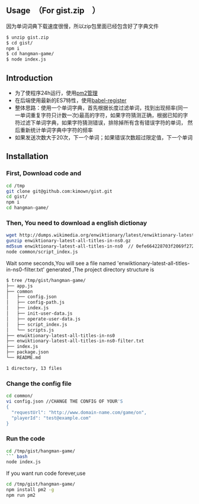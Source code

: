 
## Usage　（For gist.zip　）
因为单词词典下载速度很慢，所以zip包里面已经包含好了字典文件
``` bash
$ unzip gist.zip
$ cd gist/
npm i
$ cd hangman-game/
$ node index.js

```










## Introduction
- 为了使程序24h运行，使用[pm2管理](https://github.com/Unitech/pm2)
- 在后端使用最新的ES7特性，使用[babel-register](https://babeljs.io/docs/usage/require/)
- 整体思路：使用一个单词字典，首先根据长度过滤单词，找到出现频率(同一一单词重复字符只计数一次)最高的字符，如果字符猜测正确，根据已知的字符过滤下单词字典，如果字符猜测错误，排除掉所有含有错误字符的单词，
然后重新统计单词字典中字符的频率
- 如果发送次数大于20次，下一个单词；如果错误次数超过限定值，下一个单词




## Installation


### First, Download code and 

``` bash
cd /tmp
git clone git@github.com:kimown/gist.git
cd gist/
npm i
cd hangman-game/
```
### Then, You need to download a english dictionay
``` bash
wget http://dumps.wikimedia.org/enwiktionary/latest/enwiktionary-latest-all-titles-in-ns0.gz
gunzip enwiktionary-latest-all-titles-in-ns0.gz
md5sum enwiktionary-latest-all-titles-in-ns0  // 0efe664228703f2069f2722e74e8abd0
node common/script_index.js
```

Wait some seconds,You will see a file named 'enwiktionary-latest-all-titles-in-ns0-filter.txt' generated ,The project directory structure is
``` bash
$ tree /tmp/gist/hangman-game/
├── app.js
├── common
│   ├── config.json
│   ├── config-path.js
│   ├── index.js
│   ├── init-user-data.js
│   ├── operate-user-data.js
│   ├── script_index.js
│   └── scripts.js
├── enwiktionary-latest-all-titles-in-ns0
├── enwiktionary-latest-all-titles-in-ns0-filter.txt
├── index.js
├── package.json
└── README.md

1 directory, 13 files

```



### Change the config file
``` bash
cd common/
vi config.json //CHANGE THE CONFIG OF YOUR'S
{
  "requestUrl": "http://www.domain-name.com/game/on",
  "playerId": "test@example.com"
}

```

### Run the code

``` bash
cd /tmp/gist/hangman-game/
``` bash
node index.js
```

If you want run code forever,use

``` bash
cd /tmp/gist/hangman-game/
npm install pm2 -g
npm run pm2
```


